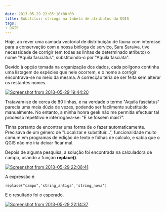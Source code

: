 ```yaml
---

date: 2013-05-29 22:05:18+00:00
title: Substituir strings na tabela de atributos do QGIS
tags:
- QGIS
---
```


Hoje, ao rever uma camada vectorial de distribuição de fauna com interesse para a conservação com a nossa bióloga de serviço, Sara Saraiva, tive necessidade de corrigir (em todas as linhas de determinado atributo) o nome "Aquila fasciatus", substituindo-o por "Aquila fasciata".

Devido à opção tomada na organização dos dados, cada polígono continha uma listagem de espécies que nele ocorrem, e o nome a corrigir encontrava-se no meio da mesma. A correcção teria de ser feita sem alterar os restantes nomes.

[![Screenshot from 2013-05-29 19:44:20](http://sigsemgrilhetas.files.wordpress.com/2013/05/screenshot-from-2013-05-29-1944201.png)
](http://sigsemgrilhetas.files.wordpress.com/2013/05/screenshot-from-2013-05-29-1944201.png)

Tratavam-se de cerca de 80 linhas, e na verdade o termo "Aquila fasciatus" parecia uma meia dúzia de vezes, podendo ser facilmente substituído manualmente. No entanto, a minha honra geek não me permitia efectuar tal processo repetitivo e interrogava-se: "E se fossem mais?".

Tinha portanto de encontrar uma forma de o fazer automaticamente. Precisava de um género de "Localizar e substituir...", funcionalidade muito comum em programas de edição de texto e folhas de calculo, e sabia que o QGIS não me iria deixar ficar mal.

Depois de alguma pesquisa, a solução foi encontrada na calculadora de campo, usando a função **replace()**.

[![Screenshot from 2013-05-29 22:08:41](http://sigsemgrilhetas.files.wordpress.com/2013/05/screenshot-from-2013-05-29-220841.png?w=584)
](http://sigsemgrilhetas.files.wordpress.com/2013/05/screenshot-from-2013-05-29-220841.png)

A expressão é:


    replace("campo",'string_antiga','string_nova')


E o resultado foi o esperado.

[![Screenshot from 2013-05-29 22:14:37](http://sigsemgrilhetas.files.wordpress.com/2013/05/screenshot-from-2013-05-29-221437.png)
](http://sigsemgrilhetas.files.wordpress.com/2013/05/screenshot-from-2013-05-29-221437.png)
